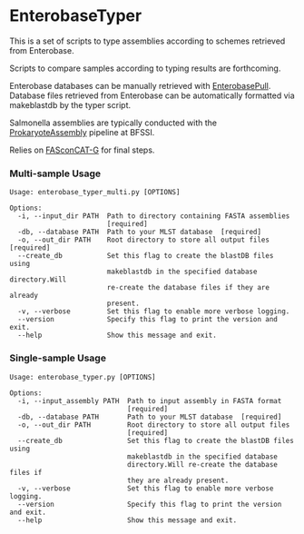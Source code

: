 # EnterobaseTyper

This is a set of scripts to type assemblies according to schemes retrieved from Enterobase.

Scripts to compare samples according to typing results are forthcoming.

Enterobase databases can be manually retrieved with [EnterobasePull](https://github.com/bfssi-forest-dussault/EnterobasePull).
Database files retrieved from Enterobase can be automatically formatted via makeblastdb by the typer script.

Salmonella assemblies are typically conducted with the [ProkaryoteAssembly](https://github.com/bfssi-forest-dussault/ProkaryoteAssembly) pipeline at BFSSI.

Relies on [FASconCAT-G](https://github.com/PatrickKueck/FASconCAT-G) for final steps.

### Multi-sample Usage
```
Usage: enterobase_typer_multi.py [OPTIONS]

Options:
  -i, --input_dir PATH  Path to directory containing FASTA assemblies
                        [required]
  -db, --database PATH  Path to your MLST database  [required]
  -o, --out_dir PATH    Root directory to store all output files  [required]
  --create_db           Set this flag to create the blastDB files using
                        makeblastdb in the specified database directory.Will
                        re-create the database files if they are already
                        present.
  -v, --verbose         Set this flag to enable more verbose logging.
  --version             Specify this flag to print the version and exit.
  --help                Show this message and exit.
```

### Single-sample Usage
```
Usage: enterobase_typer.py [OPTIONS]

Options:
  -i, --input_assembly PATH  Path to input assembly in FASTA format
                             [required]
  -db, --database PATH       Path to your MLST database  [required]
  -o, --out_dir PATH         Root directory to store all output files
                             [required]
  --create_db                Set this flag to create the blastDB files using
                             makeblastdb in the specified database
                             directory.Will re-create the database files if
                             they are already present.
  -v, --verbose              Set this flag to enable more verbose logging.
  --version                  Specify this flag to print the version and exit.
  --help                     Show this message and exit.
  ```